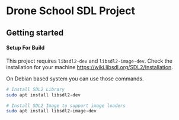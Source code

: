 # Drone School SDL Project


## Getting started


#### Setup For Build
This project requires `libsdl2-dev` and `libsdl2-image-dev`. Check the installation for your machine https://wiki.libsdl.org/SDL2/Installation. 

On Debian based system you can use those commands.

```sh
# Install SDL2 Library
sudo apt install libsdl2-dev 

# Install SDL2 Image to support image loaders
sudo apt install libsdl2-image-dev 

```
